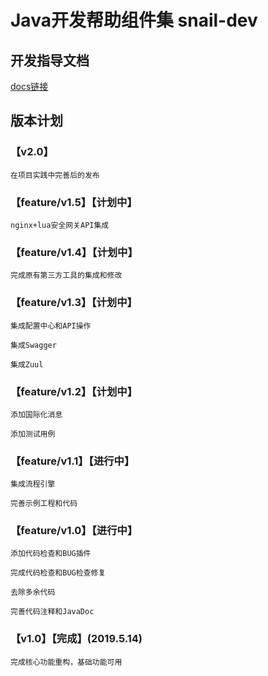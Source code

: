 # Java开发帮助组件集 snail-dev

## 开发指导文档

[docs链接](https://tomsnail.github.io/snail-dev/)

## 版本计划

### 【v2.0】

    在项目实践中完善后的发布
    
### 【feature/v1.5】【计划中】

    nginx+lua安全网关API集成

### 【feature/v1.4】【计划中】

    完成原有第三方工具的集成和修改

### 【feature/v1.3】【计划中】

    集成配置中心和API操作
    
    集成Swagger
    
    集成Zuul

### 【feature/v1.2】【计划中】

    添加国际化消息
        
    添加测试用例

### 【feature/v1.1】【进行中】
    
    集成流程引擎
        
    完善示例工程和代码

### 【feature/v1.0】【进行中】

    添加代码检查和BUG插件

    完成代码检查和BUG检查修复
    
    去除多余代码
    
    完善代码注释和JavaDoc

### 【v1.0】【完成】(2019.5.14)
    
    完成核心功能重构，基础功能可用








